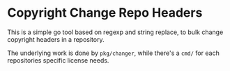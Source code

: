 # Copyright Change Repo Headers

This is a simple go tool based on regexp and string replace, to bulk
change copyright headers in a repository.

The underlying work is done by `pkg/changer`, while there's a `cmd/`
for each repositories specific license needs.
